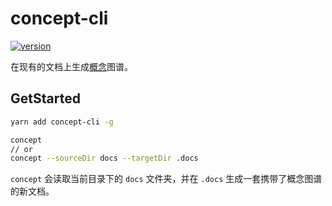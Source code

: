 # concept-cli

[![version](https://img.shields.io/npm/v/concept-cli.svg?style=flat-square)](http://npm.im/concept-cli)

在现有的文档上生成[概念](.docs/概念.md)图谱。

## GetStarted

```bash
yarn add concept-cli -g
```

```bash
concept
// or
concept --sourceDir docs --targetDir .docs
```

`concept` 会读取当前目录下的 `docs` 文件夹，并在 `.docs` 生成一套携带了概念图谱的新文档。
